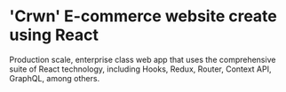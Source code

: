 # 'Crwn' E-commerce website create using React
Production scale, enterprise class web app that uses the comprehensive suite of React technology, including Hooks, Redux, Router, Context API, GraphQL, among others.
